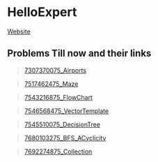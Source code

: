 # HelloExpert

[Website](www.helloexpert.com)

## Problems Till now and their links

> [7307370075_Airports](https://www.helloexperts.com/question-view?q_id=7307370075)

> [7517462475_Maze](https://www.helloexperts.com/question-view?q_id=7517462475)

> [7543216875_FlowChart](https://www.helloexperts.com/question-view?q_id=7543216875)

> [7546568475_VectorTemplate](https://www.helloexperts.com/question-view?q_id=7546568475)

> [7545510075_DecisionTree](https://www.helloexperts.com/question-view?q_id=7545510075)

> [7680103275_BFS_ACyclicity](https://www.helloexperts.com/question-view?q_id=7680103275)

> [7692274875_Collection](https://www.helloexperts.com/question-view?q_id=7692274875)
